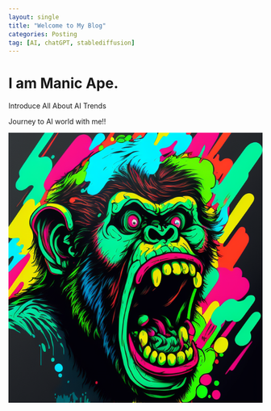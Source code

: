 ```yaml
---
layout: single
title: "Welcome to My Blog"
categories: Posting 
tag: [AI, chatGPT, stablediffusion]
---
```


# I am Manic Ape.
Introduce All About AI Trends



Journey to AI world with me!! 

![maniclo](../images/2023-02-03-first/maniclo.png)
